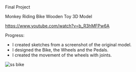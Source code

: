 Final Project

Monkey Riding Bike Wooden Toy 3D Model

https://www.youtube.com/watch?v=b_R3hMFPw6A

Progress:
 - I created sketches from a screenshot of the original model.
 - I designed the Bike, the Wheels and the Pedals.
 - I created the movement of the wheels with joints.

![ss bike](https://user-images.githubusercontent.com/72249841/118352583-f36b7a00-b56a-11eb-8f53-1ea2c4964fb9.png)
